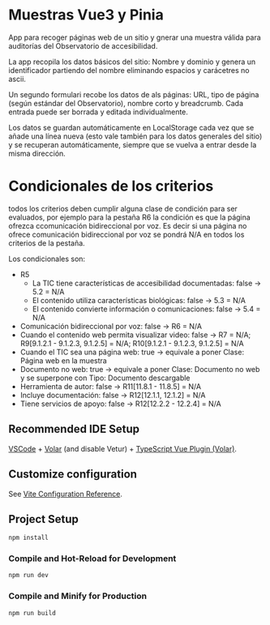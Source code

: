 # Muestras Vue3 y Pinia


App para recoger páginas web de un sitio y gnerar una muestra válida para auditorías del Observatorio de accesibilidad.

La app recopila los datos básicos del sitio: Nombre y dominio y genera un identificador partiendo del nombre eliminando espacios y carácetres no ascii.

Un segundo formulari recobe los datos de als páginas: URL, tipo de página (según estándar del Observatorio), nombre corto y breadcrumb. Cada entrada puede ser borrada y editada individualmente.

Los datos se guardan automáticamente en LocalStorage cada vez que se añade una línea nueva (esto vale también para los datos generales del sitio) y se recuperan automáticamente, siempre que se vuelva a entrar desde la misma dirección.

# Condicionales de los criterios

todos los criterios deben cumplir alguna clase de condición para ser evaluados, por ejemplo para la pestaña R6 la condición es que la página ofrezca ccomunicación bidireccional por voz. Es decir si una página no ofrece comunicación bidireccional por voz se pondrá N/A en todos los criterios de la pestaña.

Los condicionales son:

- R5
    - La TIC tiene características de accesibilidad documentadas: false -> 5.2 = N/A
    - El contenido utiliza características biológicas: false -> 5.3 = N/A
    - El contenido convierte información o comunicaciones: false -> 5.4 = N/A
- Comunicación bidireccional por voz: false -> R6 = N/A
- Cuando el contenido web permita visualizar video: false -> R7 = N/A; R9[9.1.2.1 - 9.1.2.3, 9.1.2.5] = N/A; R10[9.1.2.1 - 9.1.2.3, 9.1.2.5] = N/A
- Cuando el TIC  sea una página web: true -> equivale a poner Clase: Página web en la muestra
- Documento no web: true -> equivale a poner Clase: Documento no web y se superpone con Tipo: Documento descargable
- Herramienta de autor: false -> R11[11.8.1 - 11.8.5] = N/A
- Incluye documentación: false -> R12[12.1.1, 12.1.2] = N/A
- Tiene servicios de apoyo: false -> R12[12.2.2 - 12.2.4] = N/A
## Recommended IDE Setup

[VSCode](https://code.visualstudio.com/) + [Volar](https://marketplace.visualstudio.com/items?itemName=johnsoncodehk.volar) (and disable Vetur) + [TypeScript Vue Plugin (Volar)](https://marketplace.visualstudio.com/items?itemName=johnsoncodehk.vscode-typescript-vue-plugin).

## Customize configuration

See [Vite Configuration Reference](https://vitejs.dev/config/).

## Project Setup

```sh
npm install
```

### Compile and Hot-Reload for Development

```sh
npm run dev
```

### Compile and Minify for Production

```sh
npm run build
```
